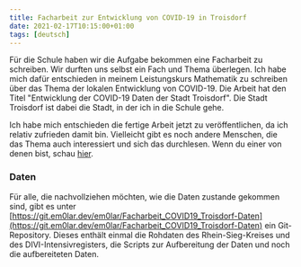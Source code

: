 ```yaml
---
title: Facharbeit zur Entwicklung von COVID-19 in Troisdorf
date: 2021-02-17T10:15:00+01:00
tags: [deutsch]
---
```

Für die Schule haben wir die Aufgabe bekommen eine Facharbeit zu schreiben. Wir durften uns selbst ein Fach und Thema überlegen. Ich habe mich dafür entschieden in meinem Leistungskurs Mathematik zu schreiben über das Thema der lokalen Entwicklung von COVID-19. Die Arbeit hat den Titel "Entwicklung der COVID-19 Daten der Stadt Troisdorf". Die Stadt Troisdorf ist dabei die Stadt, in der ich in die Schule gehe.

Ich habe mich entschieden die fertige Arbeit jetzt zu veröffentlichen, da ich relativ zufrieden damit bin. Vielleicht gibt es noch andere Menschen, die das Thema auch interessiert und sich das durchlesen. Wenn du einer von denen bist, schau [hier](/2021_02_17-facharbeit_covid19_troisdorf.pdf).

### Daten
Für alle, die nachvollziehen möchten, wie die Daten zustande gekommen sind, gibt es unter [https://git.em0lar.dev/em0lar/Facharbeit_COVID19_Troisdorf-Daten](https://git.em0lar.dev/em0lar/Facharbeit_COVID19_Troisdorf-Daten) ein Git-Repository. Dieses enthält einmal die Rohdaten des Rhein-Sieg-Kreises und des DIVI-Intensivregisters, die Scripts zur Aufbereitung der Daten und noch die aufbereiteten Daten.
